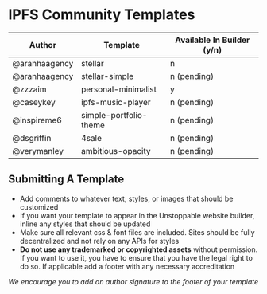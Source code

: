 # IPFS Community Templates

| Author        | Template               | Available In Builder (y/n) |
| ------------- | ---------------------- | -------------------------- |
| @aranhaagency | stellar                | n                          |
| @aranhaagency | stellar-simple         | n (pending)                |
| @zzzaim       | personal-minimalist    | y                          |
| @caseykey     | ipfs-music-player      | n (pending)                |
| @inspireme6   | simple-portfolio-theme | n (pending)                |
| @dsgriffin    | 4sale                  | n (pending)                |
| @verymanley   | ambitious-opacity      | n (pending)                |

## Submitting A Template

- Add comments to whatever text, styles, or images that should be customized
- If you want your template to appear in the Unstoppable website builder, inline any styles that should be updated
- Make sure all relevant css & font files are included. Sites should be fully decentralized and not rely on any APIs for styles
- **Do not use any trademarked or copyrighted assets** without permission. If you want to use it, you have to ensure that you have the legal right to do so. If applicable add a footer with any necessary accreditation

_We encourage you to add an author signature to the footer of your template_
